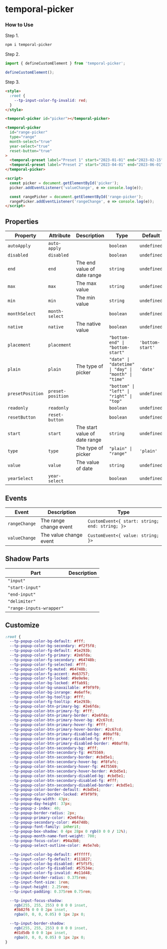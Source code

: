 # temporal-picker


### How to Use

Step 1.
```bash
npm i temporal-picker
```

Step 2.
```javascript
import { defineCustomElement } from 'temporal-picker';

defineCustomElement();
```

Step 3.
```html
<style>
  :root {
    --tp-input-color-fg-invalid: red;
  }
</style>

<temporal-picker id="picker"></temporal-picker>

<temporal-picker
  id="range-picker"
  type="range"
  month-select="true"
  year-select="true"
  reset-button="true"
>
  <temporal-preset label="Preset 1" start="2023-01-01" end="2023-02-15"></temporal-preset>
  <temporal-preset label="Preset 2" start="2023-04-01" end="2023-06-01"></temporal-preset>
</temporal-picker>

<script>
  const picker = document.getElementById('picker');
  picker.addEventListener('valueChange', e => console.log(e));

  const rangePicker = document.getElementById('range-picker');
  rangePicker.addEventListener('rangeChange', e => console.log(e));
</script>
```


## Properties

| Property         | Attribute         | Description                   | Type                                                 | Default          |
| ---------------- | ----------------- | ----------------------------- | ---------------------------------------------------- | ---------------- |
| `autoApply`      | `auto-apply`      |                               | `boolean`                                            | `undefined`      |
| `disabled`       | `disabled`        |                               | `boolean`                                            | `undefined`      |
| `end`            | `end`             | The end value of date range   | `string`                                             | `undefined`      |
| `max`            | `max`             | The max value                 | `string`                                             | `undefined`      |
| `min`            | `min`             | The min value                 | `string`                                             | `undefined`      |
| `monthSelect`    | `month-select`    |                               | `boolean`                                            | `undefined`      |
| `native`         | `native`          | The native value              | `boolean`                                            | `undefined`      |
| `placement`      | `placement`       |                               | `"bottom-end" \| "bottom-start"`                     | `'bottom-start'` |
| `plain`          | `plain`           | The type of picker            | `"date" \| "datetime" \| "day" \| "month" \| "time"` | `'date'`         |
| `presetPosition` | `preset-position` |                               | `"bottom" \| "left" \| "right" \| "top"`             | `undefined`      |
| `readonly`       | `readonly`        |                               | `boolean`                                            | `undefined`      |
| `resetButton`    | `reset-button`    |                               | `boolean`                                            | `undefined`      |
| `start`          | `start`           | The start value of date range | `string`                                             | `undefined`      |
| `type`           | `type`            | The type of picker            | `"plain" \| "range"`                                 | `'plain'`        |
| `value`          | `value`           | The value of date             | `string`                                             | `undefined`      |
| `yearSelect`     | `year-select`     |                               | `boolean`                                            | `undefined`      |


## Events

| Event         | Description            | Type                                           |
| ------------- | ---------------------- | ---------------------------------------------- |
| `rangeChange` | The range change event | `CustomEvent<{ start: string; end: string; }>` |
| `valueChange` | The value change event | `CustomEvent<{ value: string; }>`              |


## Shadow Parts

| Part                     | Description |
| ------------------------ | ----------- |
| `"input"`                |             |
| `"start-input"`          |             |
| `"end-input"`            |             |
| `"delimiter"`            |             |
| `"range-inputs-wrapper"` |             |


## Customize
```css
:root {
  --tp-popup-color-bg-default: #fff;
  --tp-popup-color-bg-secondary: #f2f5f8;
  --tp-popup-color-fg-default: #1e293b;
  --tp-popup-color-fg-primary: #2e6fda;
  --tp-popup-color-fg-secondary: #64748b;
  --tp-popup-color-fg-selected: #fff;
  --tp-popup-color-fg-muted: #64748b;
  --tp-popup-color-fg-accent: #e63757;
  --tp-popup-color-fg-locked: #9e9e9e;
  --tp-popup-color-bg-locked: #ffab91;
  --tp-popup-color-bg-unavailable: #f9f9f9;
  --tp-popup-color-bg-inrange: #e6effe;
  --tp-popup-color-bg-tooltip: #fff;
  --tp-popup-color-fg-tooltip: #1e293b;
  --tp-popup-color-btn-primary-bg: #2e6fda;
  --tp-popup-color-btn-primary-fg: #fff;
  --tp-popup-color-btn-primary-border: #2e6fda;
  --tp-popup-color-btn-primary-hover-bg: #2c67cd;
  --tp-popup-color-btn-primary-hover-fg: #fff;
  --tp-popup-color-btn-primary-hover-border: #2c67cd;
  --tp-popup-color-btn-primary-disabled-bg: #80aff8;
  --tp-popup-color-btn-primary-disabled-fg: #fff;
  --tp-popup-color-btn-primary-disabled-border: #80aff8;
  --tp-popup-color-btn-secondary-bg: #fff;
  --tp-popup-color-btn-secondary-fg: #475569;
  --tp-popup-color-btn-secondary-border: #cbd5e1;
  --tp-popup-color-btn-secondary-hover-bg: #f8fafc;
  --tp-popup-color-btn-secondary-hover-fg: #475569;
  --tp-popup-color-btn-secondary-hover-border: #cbd5e1;
  --tp-popup-color-btn-secondary-disabled-bg: #cbd5e1;
  --tp-popup-color-btn-secondary-disabled-fg: #fff;
  --tp-popup-color-btn-secondary-disabled-border: #cbd5e1;
  --tp-popup-color-border-default: #cbd5e1;
  --tp-popup-color-border-locked: #f9f9f9;
  --tp-popup-day-width: 43px;
  --tp-popup-day-height: 37px;
  --tp-popup-z-index: 40;
  --tp-popup-border-radius: 2px;
  --tp-popup-primary-color: #2e6fda;
  --tp-popup-secondary-color: #64748b;
  --tp-popup-font-family: inherit;
  --tp-popup-box-shadow: 0 4px 28px 0 rgb(0 0 0 / 12%);
  --tp-popup-month-name-font-weight: 700;
  --tp-popup-focus-color: #94a3b8;
  --tp-popup-select-outline-color: #e5e7eb;

  --tp-input-color-bg-default: #ffffff;
  --tp-input-color-fg-default: #111827;
  --tp-input-color-bg-disabled: #f5f5f5;
  --tp-input-color-fg-disabled: #57534e;
  --tp-input-color-fg-invalid: #e11d48;
  --tp-input-border-radius: 0.375rem;
  --tp-input-font-size: 1rem;
  --tp-input-height: 2.25rem;
  --tp-input-padding: 0.375rem 0.75rem;

  --tp-input-focus-shadow:
    rgb(255, 255, 255) 0 0 0 0 inset,
    #3b82f6 0 0 0 2px inset,
    rgba(0, 0, 0, 0.05) 0 1px 2px 0;

  --tp-input-border-shadow:
    rgb(255, 255, 255) 0 0 0 0 inset,
    #d1d5db 0 0 0 1px inset,
    rgba(0, 0, 0, 0.05) 0 1px 2px 0;
}
```
